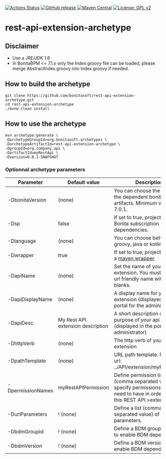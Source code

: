[![Actions Status](https://github.com/bonitasoft/rest-api-extension-archetype/workflows/Build/badge.svg)](https://github.com/bonitasoft/rest-api-extension-archetype/actions?query=workflow%3ABuild)
[![GitHub release](https://img.shields.io/github/v/release/bonitasoft/rest-api-extension-archetype?color=blue&label=Release&include_prereleases)](https://github.com/bonitasoft/rest-api-extension-archetype/releases)
[![Maven Central](https://img.shields.io/maven-central/v/org.bonitasoft.archetypes/rest-api-extension-archetype.svg?label=Maven%20Central&color=orange)](https://search.maven.org/search?q=g:%22org.bonitasoft.archetypes%22%20AND%20a:%22rest-api-extension-archetype%22)
[![License: GPL v2](https://img.shields.io/badge/License-GPL%20v2-yellow.svg)](https://www.gnu.org/licenses/old-licenses/gpl-2.0.en.html)

# rest-api-extension-archetype

## Disclaimer
* Use a JRE/JDK 1.8
* In BonitaBPM <= 7.1.x only the Index.groovy file can be loaded, please merge AbstractIndex.groovy into Index.groovy if needed. 

## How to build the archetype

```
git clone https://github.com/bonitasoft/rest-api-extension-archetype.git
cd rest-api-extension-archetype
./mvnw clean install
```

## How to use the archetype

```
mvn archetype:generate \
-DarchetypeGroupId=org.bonitasoft.archetypes \
-DarchetypeArtifactId=rest-api-extension-archetype \
-DgroupId=org.company.api \
-DartifactId=myRestApi \
-Dversion=0.0.1-SNAPSHOT
```

### Optionnal archetype parameters


| Parameter         | Default value                     | Description                                                                            										   |
| ------------------|-----------------------------------|----------------------------------------------------------------------------------------------------------------------------------|
| -DbonitaVersion   | (none)                            | You can choose the version of the dependent bonita artifacts. Minimum version is 7.0.1.										   |
| -Dsp              | false                             | If set to true, project will use Bonita subscription dependencies.                    										   |
| -Dlanguage        | (none)                            | You can choose between groovy, java or kotlin.                                        										   |
| -Dwrapper         | true                              | If set to true, project will setup a [maven wrapper](https://github.com/takari/maven-wrapper)                                    |
| -DapiName         | (none)                            | Set the name of your api extension. You must enter an url friendly name without blanks. 									       |
| -DapiDisplayName  | (none)                            | A display name for your api extension (displayed in the portal for the administrator) 										   |
| -DapiDesc         | My Rest API extension description | A short description of the purpose of your api extension (displayed in the portal for the administrator) 						   |
| -DhttpVerb        | (none)                            | The http verb of your api extension 																							   |
| -DpathTemplate    | (none)                            | URL path template. Resulting url: ../API/extension/myRestExtApi 																   |
| -DpermissionNames | myRestAPIPermission               | Define permission list (comma separated value), specify permissions a user need to have in order access this REST API >extension |
| -DurlParameters   | ! (none)                          | Define a list (comma separated value) of url parameters.                                                                         |
| -DbdmGroupId      | ! (none)                          | Define a BDM groupId name to enable BDM dependencies                                                                             |
| -DbdmVersion      | ! (none)                          | Define a BDM version name to enable BDM dependencies                                                                             |
 
